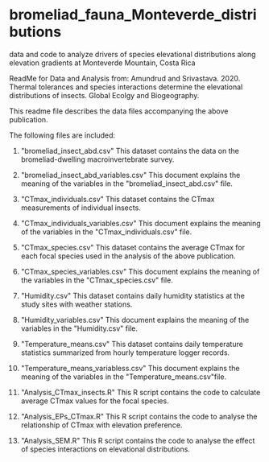 # bromeliad_fauna_Monteverde_distributions
data and code to analyze drivers of species elevational distributions along elevation gradients at Monteverde Mountain, Costa Rica


ReadMe for Data and Analysis from: Amundrud and Srivastava. 2020. Thermal tolerances and species interactions determine the elevational distributions of insects. Global Ecolgy and Biogeography.


This readme file describes the data files accompanying the above publication.  

The following files are included:


1) "bromeliad_insect_abd.csv"
This dataset contains the data on the bromeliad-dwelling macroinvertebrate survey. 

2) "bromeliad_insect_abd_variables.csv"
This document explains the meaning of the variables in the "bromeliad_insect_abd.csv" file. 

3) "CTmax_individuals.csv"
This dataset contains the CTmax measurements of individual insects. 

4) "CTmax_individuals_variables.csv"
This document explains the meaning of the variables in the "CTmax_individuals.csv" file. 

5) "CTmax_species.csv"
This dataset contains the average CTmax for each focal species used in the analysis of the above publication. 

6) "CTmax_species_variables.csv"
This document explains the meaning of the variables in the "CTmax_species.csv" file. 

7) "Humidity.csv"
This dataset contains daily humidity statistics at the study sites with weather stations. 

8) "Humidity_variables.csv"
This document explains the meaning of the variables in the "Humidity.csv" file. 

9) "Temperature_means.csv"
This dataset contains daily temperature statistics summarized from hourly temperature logger records. 

10) "Temperature_means_variabless.csv"
This document explains the meaning of the variables in the "Temperature_means.csv"file. 

11) "Analysis_CTmax_insects.R"
This R script contains the code to calculate average CTmax values for the focal species. 

12) "Analysis_EPs_CTmax.R"
This R script contains the code to analyse the relationship of CTmax with elevation preference. 

13) "Analysis_SEM.R"
This R script contains the code to analyse the effect of species interactions on elevational distributions. 

